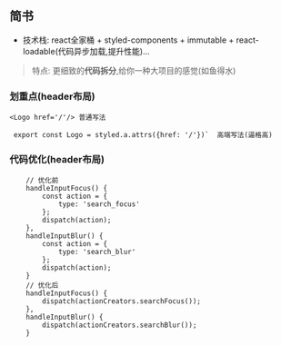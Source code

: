 ## 简书

+ 技术栈: react全家桶 + styled-components + immutable + react-loadable(代码异步加载,提升性能)...

> 特点: 
	更细致的**代码拆分**,给你一种大项目的感觉(如鱼得水)


### 划重点(header布局)
```<Logo href='/'/> 普通写法```

``` export const Logo = styled.a.attrs({href: '/'})`  高端写法(逼格高)```

### 代码优化(header布局)

```
	// 优化前
	handleInputFocus() {
		const action = {
			type: 'search_focus'
		};
		dispatch(action);
	},
	handleInputBlur() {
		const action = {
			type: 'search_blur'
		};
		dispatch(action);
	}
	// 优化后
	handleInputFocus() {
		dispatch(actionCreators.searchFocus());
	},
	handleInputBlur() {
		dispatch(actionCreators.searchBlur());
	}
```

